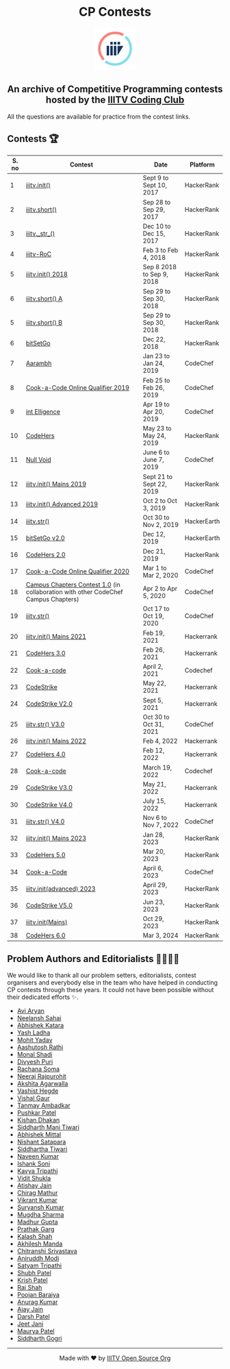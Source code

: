 <h1 align='center'>CP Contests</h1>

<p align='center'><img src='logo_trans.png'></p>

<h2 align='center'> An archive of Competitive Programming contests hosted by the <a href='https://twitter.com/iiitvcc'>IIITV Coding Club</a></h2>

All the questions are available for practice from the contest links.

## Contests 🏆

S. no | Contest | Date | Platform |
--- | --- | --- | -- |
1 | [iiitv.init()](https://www.hackerrank.com/iiitv-init) | Sept 9 to Sept 10, 2017 | HackerRank |
2 | [iiitv.short()](https://www.hackerrank.com/iiitv-short) | Sep 28 to Sep 29, 2017 | HackerRank |
3 | [iiitv.\_str\_()](https://www.hackerrank.com/iiitv-str) | Dec 10 to Dec 15, 2017 | HackerRank |
4 | [iiitv-RoC](https://www.hackerrank.com/iiitv-roc) | Feb 3 to Feb 4, 2018 | HackerRank |
5 | [iiitv.init() 2018](https://www.hackerrank.com/iiitv-init-2018) | Sep 8 2018 to Sep 9, 2018 | HackerRank |
6 | [iiitv.short() A](https://www.hackerrank.com/iiitv-short-a-18) | Sep 29 to Sep 30, 2018 | HackerRank |
5 | [iiitv.short() B](https://www.hackerrank.com/iiitv-short-b-2018) | Sep 29 to Sep 30, 2018 | HackerRank |
6 | [bitSetGo](bitSetGo/) | Dec 22, 2018 | HackerRank |
7 | [Aarambh](https://www.codechef.com/ARBH2019) | Jan 23 to Jan 24, 2019 | CodeChef |
8 | [Cook-a-Code Online Qualifier 2019](https://www.codechef.com/CCOQ2019) | Feb 25 to Feb 26, 2019 | CodeChef |
9 | [int Elligence](https://www.codechef.com/INTL2019) | Apr 19 to Apr 20, 2019 | CodeChef |
10 | [CodeHers](https://www.hackerrank.com/codehers) | May 23 to May 24, 2019 | HackerRank |
11 | [Null Void](https://www.codechef.com/NUVO2019) | June 6 to June 7, 2019 | CodeChef |
12 | [iiitv.init() Mains 2019](https://www.hackerrank.com/iiitv-init-mains-2019) | Sept 21 to Sept 22, 2019 | HackerRank |
13 | [iiitv.init() Advanced 2019](https://www.hackerrank.com/iiitv-init-advanced-2019) | Oct 2 to Oct 3, 2019 | HackerRank |
14 | [iiitv.str()](https://www.hackerearth.com/challenges/college/test-draft-2-1489/) | Oct 30 to Nov 2, 2019 | HackerEarth |
15 | [bitSetGo v2.0](bitSetGo-v2.0/) | Dec 12, 2019 | HackerEarth |
16 | [CodeHers 2.0](https://www.hackerrank.com/codehers-2) | Dec 21, 2019 | HackerRank |
17 | [Cook-a-Code Online Qualifier 2020](https://codechef.com/CACD2020) | Mar 1 to Mar 2, 2020 | CodeChef |
18 | [Campus Chapters Contest 1.0](https://www.codechef.com/CHPTRS01) (in collaboration with other CodeChef Campus Chapters) | Apr 2 to Apr 5, 2020 | CodeChef |
19 | [iiitv.str()](https://www.codechef.com/STR2020) | Oct 17 to Oct 19, 2020 | CodeChef |
20 | [iiitv.init() Mains 2021](https://www.hackerrank.com/iiitv-initmains) | Feb 19, 2021 | Hackerrank |
21 | [CodeHers 3.0](https://www.hackerrank.com/codehers-3-0) | Feb 26, 2021 | Hackerrank |
22 | [Cook-a-code](https://www.codechef.com/CAC22021) | April 2, 2021 | Codechef |
23 | [CodeStrike](https://www.hackerrank.com/codestrike-iiitv) | May 22, 2021 | Hackerrank |
24 | [CodeStrike V2.0](https://www.hackerrank.com/codestrike-v2-0-iiitv) | Sept 5, 2021 | Hackerrank |
25 | [iiitv.str() V3.0](https://www.codechef.com/STR32021) | Oct 30 to Oct 31, 2021 | CodeChef |
26 | [iiitv.init() Mains 2022](https://www.hackerrank.com/iiitv-initmain) | Feb 4, 2022 | Hackerrank |
27 | [CodeHers 4.0](https://www.hackerrank.com/codehers-4-0) | Feb 12, 2022 | Hackerrank |
28 | [Cook-a-code](https://www.codechef.com/CKCD2022) | March 19, 2022 | Codechef |
29 | [CodeStrike V3.0](https://www.hackerrank.com/codestrike-v3) | May 21, 2022 | Hackerrank |
30 | [CodeStrike V4.0](https://www.hackerrank.com/codestrike-v4) | July 15, 2022 | Hackerrank |
31 | [iiitv.str() V4.0](https://www.codechef.com/STRV2022) | Nov 6 to Nov 7, 2022 | CodeChef |
32 | [iiitv.init() Mains 2023](https://www.hackerrank.com/iiitv-initmains-2023) | Jan 28, 2023 | HackerRank |
33 | [CodeHers 5.0](https://www.hackerrank.com/codehers-iiitv-5) | Mar 20, 2023 | HackerRank |
34 | [Cook-a-Code](https://www.codechef.com/CACD2023) | April 6, 2023 | CodeChef |
35 | [iiitv.init(advanced) 2023](https://www.hackerrank.com/iiitv-initadvanced-2023) | April 29, 2023 | HackerRank |
36 | [CodeStrike V5.0](https://www.hackerrank.com/codestrike-v5-0) | Jun 23, 2023 | HackerRank |
37 | [iiitv.init(Mains)](https://www.hackerrank.com/iiitv-init-mains) | Oct 29, 2023 | HackerRank |
38 | [CodeHers 6.0](https://www.hackerrank.com/codehers-iiitv-6) | Mar 3, 2024 | HackerRank |

## Problem Authors and Editorialists 👨‍💻👩‍💻

We would like to thank all our problem setters, editorialists, contest organisers and everybody else in the team who have helped in conducting CP contests through these years. It could not have been possible without their dedicated efforts ✨.

- [Avi Aryan](https://github.com/aviaryan)
- [Neelansh Sahai](https://github.com/neelanshsahai)
- [Abhishek Katara](https://github.com/abhishekkatara)
- [Yash Ladha](https://github.com/yashLadha)
- [Mohit Yadav](https://github.com/mohitkyadav)
- [Aashutosh Rathi](https://github.com/aashutoshrathi)
- [Monal Shadi](https://github.com/Monal5031)
- [Divyesh Puri](https://github.com/DivyeshPuri)
- [Rachana Soma](https://github.com/Rachana040)
- [Neeraj Rajpurohit](https://github.com/neeraj3029)
- [Akshita Agarwalla](https://github.com/akshitaagarwa11a)
- [Vashist Hegde](https://github.com/vashist99)
- [Vishal Gaur](https://github.com/i-vishi)
- [Tanmay Ambadkar](https://github.com/TanmayAmbadkar)
- [Pushkar Patel](https://github.com/thepushkarp)
- [Kishan Dhakan](https://github.com/Kishan-Dhakan)
- [Siddharth Mani Tiwari](https://github.com/i-msid)
- [Abhishek Mittal](https://github.com/mittal-sahab)
- [Nishant Satapara](https://github.com/NishantSatapara)
- [Siddhartha Tiwari](https://github.com/sid-tiw)
- [Naveen Kumar](https://github.com/naveen19991124)
- [Ishank Soni](https://github.com/ishanksoni)
- [Kavya Tripathi](https://github.com/kavyatripathi)
- [Vidit Shukla](https://github.com/vidit2512)
- [Atishay Jain](https://github.com/Atishay990)
- [Chirag Mathur](https://github.com/Chirag-Mathur)
- [Vikrant Kumar](https://github.com/vikiwarrior)
- [Suryansh Kumar](https://github.com/dragno99)
- [Mugdha Sharma](https://github.com/mugdha273)
- [Madhur Gupta](https://github.com/Im-Madhur-Gupta)
- [Prathak Garg](https://github.com/PrathakGarg)
- [Kalash Shah](https://github.com/kalashshah)
- [Akhilesh Manda](https://github.com/AkhileshManda)
- [Chitranshi Srivastava](https://github.com/chitranshi135)
- [Aniruddh Modi](https://github.com/AniModi)
- [Satyam Tripathi](https://github.com/satyacasm)
- [Shubh Patel](https://github.com/shubhpatel2197)
- [Krish Patel](https://github.com/krish-patel1003)
- [Raj Shah](https://github.com/raj-j-shah)
- [Poojan Baraiya](https://github.com/PoojanBaraiya)
- [Anurag Kumar](https://github.com/anuragk0)
- [Ajay Jain](https://github.com/ajayjainn)
- [Darsh Patel](https://github.com/darsh9510)
- [Jeet Jani](https://github.com/JeetJani-11)
- [Maurya Patel](https://github.com/Maurya69)
- [Siddharth Gogri](https://github.com/sid8109)

---

<p align='center'>Made with ❤️ by <a href='https://github.com/iiitv'>IIITV Open Source Org</a></p>
